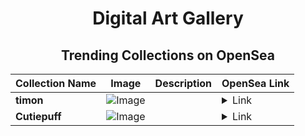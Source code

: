 <div align="center">

# Digital Art Gallery

## Trending Collections on OpenSea

| Collection Name                       | Image                                                                                     | Description                       | OpenSea Link                                                                                          |
|---------------------------------------|-------------------------------------------------------------------------------------------|-----------------------------------|--------------------------------------------------------------------------------------------------------|
| **timon** | ![Image](https://i.seadn.io/s/raw/files/90df2d10eebfc0f7f53cc1287cbadd4e.jpg?w=500&auto=format?w=200&auto=format) |  | <details><summary>Link</summary>[timon](https://opensea.io/collection/timon-20)</details> |
| **Cutiepuff** | ![Image](https://i.seadn.io/s/raw/files/17e8e7cee2a21d5d12aeff8225037962.jpg?w=500&auto=format?w=200&auto=format) |  | <details><summary>Link</summary>[Cutiepuff](https://opensea.io/collection/cutiepuff-6)</details> |

</div>